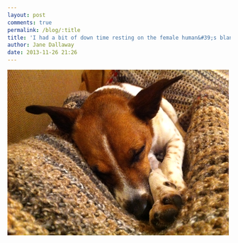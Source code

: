 ```yaml
---
layout: post
comments: true
permalink: /blog/:title
title: 'I had a bit of down time resting on the female human&#39;s blanket covered legs'
author: Jane Dallaway
date: 2013-11-26 21:26
---
```


<div><a href="/media/VRtp_photo.JPG"><img src="/media/VRtp_thumb_photo.JPG" width="500" height="373"/></a></div>



 
      
